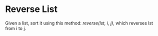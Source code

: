 # Reverse List

Given a list, sort it using this method: _reverse(lst, i, j)_, which reverses lst from i to j.